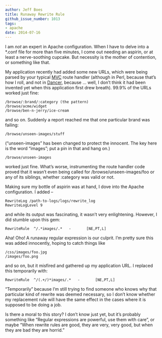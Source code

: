 ```yaml
---
author: Jeff Boes
title: Runaway Rewrite Rule
github_issue_number: 1013
tags:
- apache
date: 2014-07-16
---
```




I am *not* an expert in Apache configuration. When I have to delve into a *.conf file for more than five minutes, I come out needing an aspirin, or at least a nerve-soothing cupcake. But necessity is the mother of contention, or something like that.

My application recently had added some new URLs, which were being parsed by your typical [MVC](https://en.wikipedia.org/wiki/Model%E2%80%93view%E2%80%93controller) route handler (although in Perl, because that’s how I roll, and not in [Dancer](http://perldancer.org/), because … well, I don’t think it had been invented yet when this application first drew breath). 99.9% of the URLs worked just fine:

```plain
/browse/:brand/:category (the pattern)
/browse/acme/widget
/browse/ben-n-jerry/ice-cream
```

and so on. Suddenly a report reached me that one particular brand was failing:

```plain
/browse/unseen-images/stuff
```

(“unseen-images” has been changed to protect the innocent. The key here is the word “images”; put a pin in that and hang on.)

```plain
/browse/unseen-images
```

worked just fine. What’s worse, instrumenting the route handler code proved that it wasn’t even being called for /browse/unseen-images/foo or any of its siblings, whether :category was valid or not.

Making sure my bottle of aspirin was at hand, I dove into the Apache configuration. I added –

```plain
RewriteLog /path-to-logs/logs/rewrite_log
RewriteLogLevel 9
```

and while its output was fascinating, it wasn’t very enlightening. However, I did stumble upon this gem:

```plain
RewriteRule  ^/.*images/.*   -       [NE,PT,L]
```

Aha! Oho! A runaway regular expression is our culprit. I’m pretty sure this was added innocently, hoping to catch things like

```plain
/css/images/foo.jpg
/images/foo.png
```

and so on, but it misfired and gathered up my application URL. I replaced this temporarily with:

```plain
RewriteRule  ^/(.+/)*images/.*   -       [NE,PT,L]
```

“Temporarily” because I’m still trying to find someone who knows why that particular kind of rewrite was deemed necessary, so I don’t know whether my replacement rule will have the same effect in the cases where it is supposed to be doing a job.

Is there a moral to this story? I don’t know just yet, but it’s probably something like “Regular expressions are powerful, use them with care”, or maybe “When rewrite rules are good, they are very, very good, but when they are bad they are horrid.”


